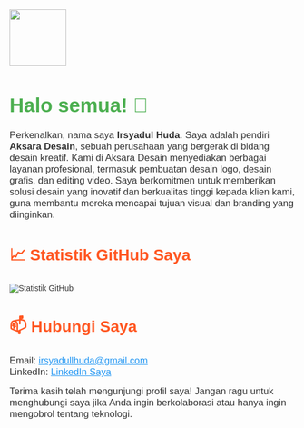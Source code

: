 <div align="left" style="font-family: Arial, sans-serif; color: #333;">
    <img src="https://media.giphy.com/media/M9gbBd9nbDrOTu1Mqx/giphy.gif" width="100"/>
  <div id="header" align="center">
</div>
  <h1 style="font-size: 2.5em; color: #4CAF50;">Halo semua! 👋</h1>

  <p style="font-size: 1.2em; max-width: 600px; margin: auto;">Perkenalkan, nama saya <strong>Irsyadul Huda</strong>. Saya adalah pendiri <strong>Aksara Desain</strong>, sebuah perusahaan yang bergerak di bidang desain kreatif. Kami di Aksara Desain menyediakan berbagai layanan profesional, termasuk pembuatan desain logo, desain grafis, dan editing video. Saya berkomitmen untuk memberikan solusi desain yang inovatif dan berkualitas tinggi kepada klien kami, guna membantu mereka mencapai tujuan visual dan branding yang diinginkan.</p>

  <h2 style="font-size: 2em; color: #FF5722;">📈 Statistik GitHub Saya</h2>
  <img src="https://github-readme-stats.vercel.app/api?username=irsyadul-huda&show_icons=true&theme=radical" alt="Statistik GitHub" style="max-width: 100%; height: auto;">

  <h2 style="font-size: 2em; color: #FF5722;">📫 Hubungi Saya</h2>
  <ul style="list-style-type: none; padding: 0;">
    <li style="font-size: 1.2em;">Email: <a href="mailto:irsyadullhuda@gmail.com" style="color: #2196F3;">irsyadullhuda@gmail.com</a></li>
    <li style="font-size: 1.2em;">LinkedIn: <a href="https://www.linkedin.com/in/irsyadul-huda" style="color: #2196F3;">LinkedIn Saya</a></li>
  </ul>

  <p style="font-size: 1.2em; max-width: 600px; margin: auto;">Terima kasih telah mengunjungi profil saya! Jangan ragu untuk menghubungi saya jika Anda ingin berkolaborasi atau hanya ingin mengobrol tentang teknologi.</p>
</div>

<!--
**irsyadul-huda/irsyadul-huda** adalah repositori khusus karena `README.md` ini akan muncul di profil GitHub Anda.
-->
